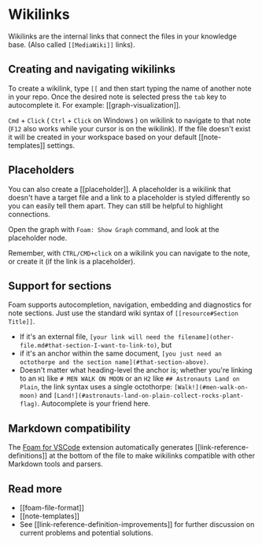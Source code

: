# Wikilinks

Wikilinks are the internal links that connect the files in your knowledge base. (Also called `[[MediaWiki]]` links).

## Creating and navigating wikilinks

To create a wikilink, type `[[` and then start typing the name of another note in your repo. Once the desired note is selected press the `tab` key to autocomplete it. For example: [[graph-visualization]].

`Cmd` + `Click` ( `Ctrl` + `Click` on Windows ) on wikilink to navigate to that note (`F12` also works while your cursor is on the wikilink). If the file doesn't exist it will be created in your workspace based on your default [[note-templates]] settings.

## Placeholders

You can also create a [[placeholder]]. <!--NOTE: this placeholder link should NOT have an associated file. This is to demonstrate the concept-->
A placeholder is a wikilink that doesn't have a target file and a link to a placeholder is styled differently so you can easily tell them apart.
They can still be helpful to highlight connections.

Open the graph with `Foam: Show Graph` command, and look at the placeholder node.

Remember, with `CTRL/CMD+click` on a wikilink you can navigate to the note, or create it (if the link is a placeholder).

## Support for sections

Foam supports autocompletion, navigation, embedding and diagnostics for note sections. Just use the standard wiki syntax of `[[resource#Section Title]]`. 
- If it's an external file, `[your link will need the filename](other-file.md#that-section-I-want-to-link-to)`, but
- if it's an anchor within the same document, `[you just need an octothorpe and the section name](#that-section-above)`.  
- Doesn't matter what heading-level the anchor is; whether you're linking to an `H1` like `# MEN WALK ON MOON` or an `H2` like `## Astronauts Land on Plain`, the link syntax uses a single octothorpe: `[Walk!](#men-walk-on-moon)` and `[Land!](#astronauts-land-on-plain-collect-rocks-plant-flag)`. Autocomplete is your friend here.

## Markdown compatibility

The [Foam for VSCode](https://marketplace.visualstudio.com/items?itemName=foam.foam-vscode) extension automatically generates [[link-reference-definitions]] at the bottom of the file to make wikilinks compatible with other Markdown tools and parsers.

## Read more

- [[foam-file-format]]
- [[note-templates]]
- See [[link-reference-definition-improvements]] for further discussion on current problems and potential solutions.

